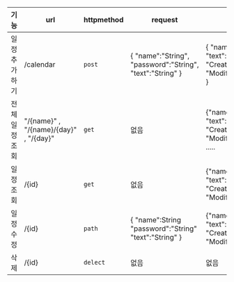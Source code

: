 | 기능         | url                                        | httpmethod | request                                                     | response                                                                                        | HttpStatus |
|--------------|--------------------------------------------|------------|-------------------------------------------------------------|-------------------------------------------------------------------------------------------------|------------|
| 일정추가하기 | /calendar                                  | ```post```       | { "name":"String",  "password":"String",  "text":"String" } | { "name":"String",  "text":"String", "CreationDate":"String", "ModificationDate":"String" }     | ```201```        |
| 전체일정조회 |   "/{name}" ,  "/{name}/{day}" ,  "/{day}" | ```get```        | 없음                                                        | {"name":"String",  "text":"String", "CreationDate":"String", "ModificationDate":"String"} ..... | ```200````        |
| 일정조회     | /{id}                                      | ```get```        | 없음                                                        | {"name":"String",  "text":"String", "CreationDate":"String", "ModificationDate":"String"}       | ```200```        |
| 일정수정     | /{id}                                      | ```path```       | { "name":String "password":"String" "text":"String" }       | {"name":"String",  "text":"String", "CreationDate":"String", "ModificationDate":"String"}       | ```200```        |
| 삭제         | /{id}                                      | ```delect```     | 없음                                                        | 없음                                                                                            | ```204```        |
